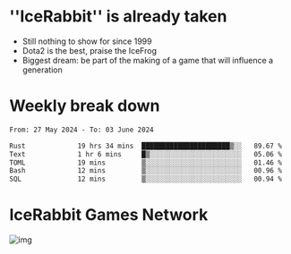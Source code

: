 # ''IceRabbit'' is already taken
- Still nothing to show for since 1999
- Dota2 is the best, praise the IceFrog
- Biggest dream: be part of the making of a game that will influence a generation

# Weekly break down
<!--START_SECTION:waka-->

```txt
From: 27 May 2024 - To: 03 June 2024

Rust             19 hrs 34 mins  ██████████████████████▒░░   89.67 %
Text             1 hr 6 mins     █▒░░░░░░░░░░░░░░░░░░░░░░░   05.06 %
TOML             19 mins         ▒░░░░░░░░░░░░░░░░░░░░░░░░   01.46 %
Bash             12 mins         ▒░░░░░░░░░░░░░░░░░░░░░░░░   00.96 %
SQL              12 mins         ▒░░░░░░░░░░░░░░░░░░░░░░░░   00.94 %
```

<!--END_SECTION:waka-->

# IceRabbit Games Network
![img](https://steam-stat.vercel.app/api?profileName=IceRabbit)

